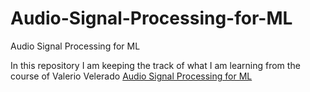 # Audio-Signal-Processing-for-ML
Audio Signal Processing for ML





In this repository I am keeping the track of what I am learning from the course of Valerio Velerado [Audio Signal Processing for ML](https://www.youtube.com/playlist?list=PL-wATfeyAMNqIee7cH3q1bh4QJFAaeNv0)
